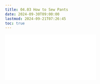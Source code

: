 ```yaml
---
title: 04.03 How to Sew Pants
date: 2024-09-30T09:00:00
lastmod: 2024-09-21T07:26:45
toc: true
---
```


![Link to included file contents](../../../../sewing/how-to-sew-pants.md)
